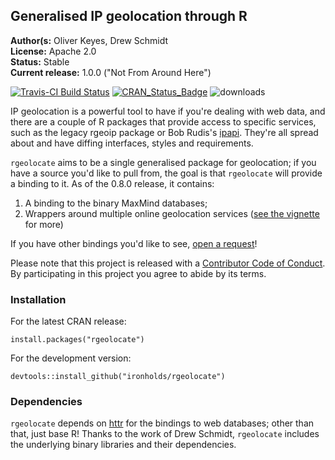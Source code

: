 ## Generalised IP geolocation through R

__Author(s:__ Oliver Keyes, Drew Schmidt<br/>
__License:__ Apache 2.0<br/>
__Status:__ Stable<br/>
__Current release:__ 1.0.0 ("Not From Around Here")

[![Travis-CI Build Status](https://travis-ci.org/Ironholds/rgeolocate.svg?branch=master)](https://travis-ci.org/Ironholds/rgeolocate) [![CRAN_Status_Badge](http://www.r-pkg.org/badges/version/rgeolocate)](https://cran.r-project.org/package=rgeolocate) ![downloads](http://cranlogs.r-pkg.org/badges/grand-total/rgeolocate)

IP geolocation is a powerful tool to have if you're dealing with web data, and there are a couple of R packages that
provide access to specific services, such as the legacy rgeoip package
or Bob Rudis's [ipapi](https://github.com/hrbrmstr/ipapi). They're all spread about and have diffing interfaces,
styles and requirements.

`rgeolocate` aims to be a single generalised package for geolocation; if you have a source you'd like to pull from, the
goal is that `rgeolocate` will provide a binding to it. As of the 0.8.0 release, it contains:

1. A binding to the binary MaxMind databases;
2. Wrappers around multiple online geolocation services ([see the vignette](https://github.com/Ironholds/rgeolocate/blob/master/vignettes/Introduction_to_rgeolocate.Rmd)
for more)

If you have other bindings you'd like to see, [open a request](https://github.com/Ironholds/rgeolocate/issues)!

Please note that this project is released with a [Contributor Code of Conduct](CONDUCT.md). By participating in this project you agree to abide by its terms.

### Installation

For the latest CRAN release:

    install.packages("rgeolocate")

For the development version:

    devtools::install_github("ironholds/rgeolocate")
    
### Dependencies
`rgeolocate` depends on [httr](https://cran.r-project.org/package=httr) for the bindings
to web databases; other than that, just base R! Thanks to the work of Drew Schmidt, `rgeolocate` includes the underlying
binary libraries and their dependencies.
